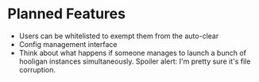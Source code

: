 # Planned Features

- Users can be whitelisted to exempt them from the auto-clear
- Config management interface
- Think about what happens if someone manages to launch a bunch of hooligan instances simultaneously. Spoiler alert: I'm pretty sure it's file corruption.
